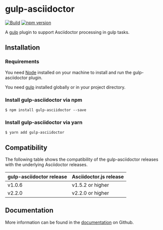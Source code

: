 # gulp-asciidoctor

[![Build](https://github.com/asciidoctor/gulp-asciidoctor/workflows/Build/badge.svg)](https://github.com/asciidoctor/gulp-asciidoctor/actions?query=workflow%3ABuild)
[![npm version](https://img.shields.io/npm/v/gulp-asciidoctor.svg)](https://www.npmjs.org/package/gulp-asciidoctor)

A [gulp](https://gulpjs.com) plugin to support Asciidoctor processing in gulp tasks.

## Installation

### Requirements

You need [Node](https://nodejs.org) installed on your machine to install and run the gulp-asciidoctor plugin.

You need [gulp](https://gulpjs.com) installed globally or in your project directory.

### Install gulp-asciidoctor via npm

```
$ npm install gulp-asciidoctor --save
```

### Install gulp-asciidoctor via yarn

```
$ yarn add gulp-asciidoctor
```

## Compatibility

The following table shows the compatibility of the gulp-asciidoctor releases with the
underlying Asciidoctor releases.

| gulp-asciidoctor release | Asciidoctor.js release |
| ------------------------ | ---------------------- |
| v1.0.6                   | v1.5.2 or higher       |
| v2.2.0                   | v2.2.0 or higher       |

## Documentation

More information can be found in the [documentation](./docs/modules/ROOT/pages/index.adoc) on Github.
